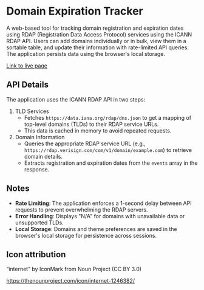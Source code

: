 # Domain Expiration Tracker

A web-based tool for tracking domain registration and expiration dates using RDAP (Registration Data Access Protocol) services using the ICANN RDAP API. Users can add domains individually or in bulk, view them in a sortable table, and update their information with rate-limited API queries. The application persists data using the browser's local storage.

[Link to live page](https://rccarlson.github.io/DomainExpiryTracker/)

## API Details

The application uses the ICANN RDAP API in two steps:

1. TLD Services
   - Fetches `https://data.iana.org/rdap/dns.json` to get a mapping of top-level domains (TLDs) to their RDAP service URLs.
   - This data is cached in memory to avoid repeated requests.
2. Domain Information
   - Queries the appropriate RDAP service URL (e.g., `https://rdap.verisign.com/com/v1/domain/example.com`) to retrieve domain details.
   - Extracts registration and expiration dates from the `events` array in the response.

## Notes

- **Rate Limiting**: The application enforces a 1-second delay between API requests to prevent overwhelming the RDAP servers.
- **Error Handling**: Displays "N/A" for domains with unavailable data or unsupported TLDs.
- **Local Storage**: Domains and theme preferences are saved in the browser's local storage for persistence across sessions.


## Icon attribution

“internet” by IconMark from Noun Project (CC BY 3.0)

https://thenounproject.com/icon/internet-1246382/